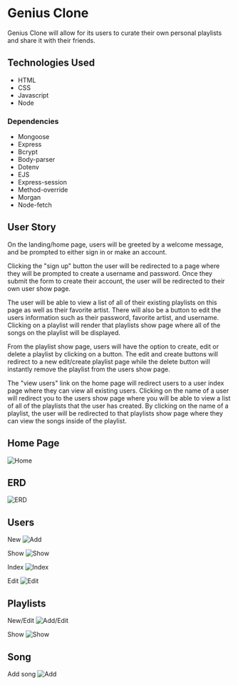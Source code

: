 # Genius Clone 

Genius Clone will allow for its users to curate their own personal playlists and share it with their friends. 

## Technologies Used

- HTML
- CSS
- Javascript
- Node

### Dependencies
- Mongoose
- Express
- Bcrypt
- Body-parser
- Dotenv
- EJS
- Express-session
- Method-override
- Morgan
- Node-fetch


## User Story

On the landing/home page, users will be greeted by a welcome message, and be prompted to either sign in or make an account.

Clicking the "sign up" button the user will be redirected to a page where they will be prompted to create a username and password. Once they submit the form to create their account, the user will be redirected to their own user show page. 

The user will be able to view a list of all of their existing playlists on this page as well as their favorite artist. There will also be a button to edit the users information such as their password, favorite artist, and username. Clicking on a playlist will render that playlists show page where all of the songs on the playlist will be displayed. 

From the playlist show page, users will have the option to create, edit or delete a playlist by clicking on a button. The edit and create buttons will redirect to a new edit/create playlist page while the delete button will instantly remove the playlist from the users show page.

The "view users" link on the home page will redirect users to a user index page where they can view all existing users. Clicking on the name of a user will redirect you to the users show page where you will be able to view a list of all of the playlists that the user has created. By clicking on the name of a playlist, the user will be redirected to that playlists show page where they can view the songs inside of the playlist.

## Home Page
![Home](assets/home_route.PNG)

## ERD
![ERD](assets/ERD.PNG)

## Users
New
![Add](assets/users/new_route.PNG)

Show
![Show](assets/users/show_route.PNG)

Index
![Index](assets/users/index_route.PNG)

Edit
![Edit](assets/users/edit_route.PNG)

## Playlists
New/Edit
![Add/Edit](assets/playlists/add-edit_route.PNG)

Show
![Show](assets/playlists/show_route.PNG)

## Song
Add song
![Add](assets/addSong.PNG)

